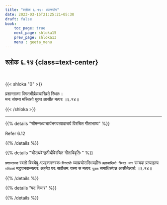 ```yaml
---
title: "श्लोक ६.१४- ध्यानयोग"
date: 2023-03-15T21:25:21+05:30
draft: false
book:
    toc_page: true
    next_page: shloka15
    prev_page: shloka13
    menu : geeta_menu
---
```




## श्लोक ६.१४ {class=text-center}

<br/>

{{< shloka  "0"  >}}

प्रशान्तात्मा विगतभीर्ब्रह्मचारिव्रते स्थितः।  
मनः संयम्य मच्चित्तो युक्त आसीत मत्परः ॥६.१४॥

{{< /shloka >}}

---


{{% details "श्रीमन्मध्वाचार्यभगवत्पादाचर्य विरचित  गीताभाष्य" %}}

Refer 6.12

{{% /details %}}



{{% details "श्रीराघवेन्द्रतीर्थविरचित गीताविवृतिः " %}}

`प्रशान्तात्मा` स्वतो विषयेषु अप्रवृत्तमनस्कः `विगतभीः`
व्याघ्रचोरादिभयहीनः `ब्रह्मचारिव्रते स्थितः मनः` सम्यक्‌ 
प्रत्याहृत्य `मच्चित्तो`
मद्ध्यनवान्मत्परः अहमेव परः सर्वोत्तमः यस्य स मत्परः `युक्तः`
समाधिसंपन्न आसीतेत्यर्थः ॥६.१४॥

{{% /details %}}



{{% details "पद विचार" %}}


{{% /details %}}
